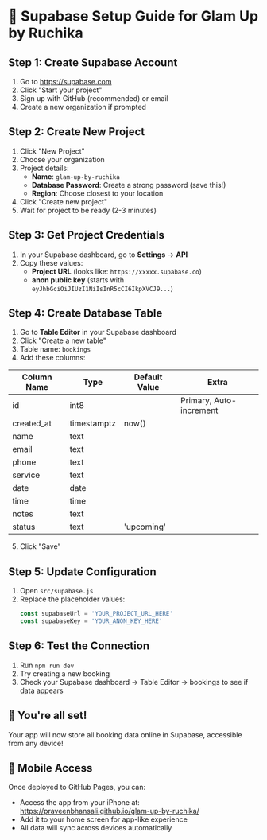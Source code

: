 # 🚀 Supabase Setup Guide for Glam Up by Ruchika

## Step 1: Create Supabase Account
1. Go to https://supabase.com
2. Click "Start your project"
3. Sign up with GitHub (recommended) or email
4. Create a new organization if prompted

## Step 2: Create New Project
1. Click "New Project"
2. Choose your organization
3. Project details:
   - **Name**: `glam-up-by-ruchika`
   - **Database Password**: Create a strong password (save this!)
   - **Region**: Choose closest to your location
4. Click "Create new project"
5. Wait for project to be ready (2-3 minutes)

## Step 3: Get Project Credentials
1. In your Supabase dashboard, go to **Settings** → **API**
2. Copy these values:
   - **Project URL** (looks like: `https://xxxxx.supabase.co`)
   - **anon public key** (starts with `eyJhbGciOiJIUzI1NiIsInR5cCI6IkpXVCJ9...`)

## Step 4: Create Database Table
1. Go to **Table Editor** in your Supabase dashboard
2. Click "Create a new table"
3. Table name: `bookings`
4. Add these columns:

| Column Name | Type | Default Value | Extra |
|-------------|------|---------------|-------|
| id | int8 | | Primary, Auto-increment |
| created_at | timestamptz | now() | |
| name | text | | |
| email | text | | |
| phone | text | | |
| service | text | | |
| date | date | | |
| time | time | | |
| notes | text | | |
| status | text | 'upcoming' | |

5. Click "Save"

## Step 5: Update Configuration
1. Open `src/supabase.js`
2. Replace the placeholder values:
   ```javascript
   const supabaseUrl = 'YOUR_PROJECT_URL_HERE'
   const supabaseKey = 'YOUR_ANON_KEY_HERE'
   ```

## Step 6: Test the Connection
1. Run `npm run dev`
2. Try creating a new booking
3. Check your Supabase dashboard → Table Editor → bookings to see if data appears

## 🎉 You're all set!
Your app will now store all booking data online in Supabase, accessible from any device!

## 📱 Mobile Access
Once deployed to GitHub Pages, you can:
- Access the app from your iPhone at: https://praveenbhansali.github.io/glam-up-by-ruchika/
- Add it to your home screen for app-like experience
- All data will sync across devices automatically

